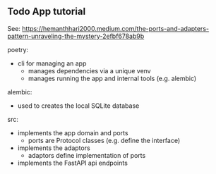 
Todo App tutorial
-----------------

See: https://hemanthhari2000.medium.com/the-ports-and-adapters-pattern-unraveling-the-mystery-2efbf678ab9b

poetry:
- cli for managing an app
  - manages dependencies via a unique venv
  - manages running the app and internal tools (e.g. alembic)

alembic:
- used to creates the local SQLite database

src:
- implements the app domain and ports
  - ports are Protocol classes (e.g. define the interface)
- implements the adaptors
  - adaptors define implementation of ports
- implements the FastAPI api endpoints

